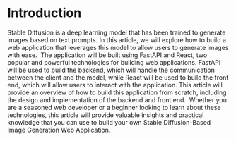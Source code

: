# Introduction 
Stable Diffusion is a deep learning model that has been trained to generate images based on text prompts. In this article, we will explore how to build a web application that leverages this model to allow users to generate images with ease. 
The application will be built using FastAPI and React, two popular and powerful technologies for building web applications. FastAPI will be used to build the backend, which will handle the communication between the client and the model, while React will be used to build the front end, which will allow users to interact with the application. This article will provide an overview of how to build this application from scratch, including the design and implementation of the backend and front end. 
Whether you are a seasoned web developer or a beginner looking to learn about these technologies, this article will provide valuable insights and practical knowledge that you can use to build your own Stable Diffusion-Based Image Generation Web Application.
